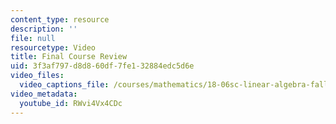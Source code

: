 ```yaml
---
content_type: resource
description: ''
file: null
resourcetype: Video
title: Final Course Review
uid: 3f3af797-d8d8-60df-7fe1-32884edc5d6e
video_files:
  video_captions_file: /courses/mathematics/18-06sc-linear-algebra-fall-2011/resource-index/final-course-review/RWvi4Vx4CDc.vtt
video_metadata:
  youtube_id: RWvi4Vx4CDc
---
```

